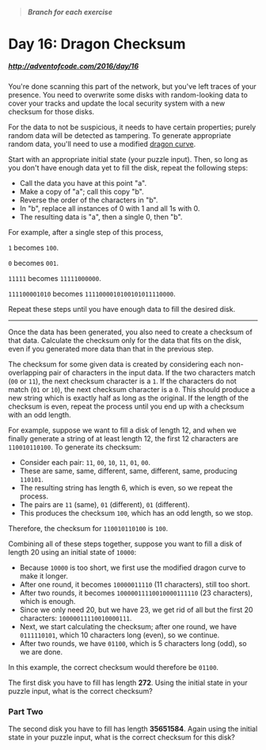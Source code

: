 > ##### Branch for each exercise

# Day 16: Dragon Checksum
##### http://adventofcode.com/2016/day/16

You're done scanning this part of the network, but you've left traces of your presence. You need to overwrite some disks with random-looking data to cover your tracks and update the local security system with a new checksum for those disks.

For the data to not be suspicious, it needs to have certain properties; purely random data will be detected as tampering. To generate appropriate random data, you'll need to use a modified [dragon curve](https://en.wikipedia.org/wiki/Dragon_curve).

Start with an appropriate initial state (your puzzle input). Then, so long as you don't have enough data yet to fill the disk, repeat the following steps:

- Call the data you have at this point "a".
- Make a copy of "a"; call this copy "b".
- Reverse the order of the characters in "b".
- In "b", replace all instances of 0 with 1 and all 1s with 0.
- The resulting data is "a", then a single 0, then "b".

For example, after a single step of this process,

`1` becomes `100`.

`0` becomes `001`.

`11111` becomes `11111000000`.

`111100001010` becomes `1111000010100101011110000`.

Repeat these steps until you have enough data to fill the desired disk.

---

Once the data has been generated, you also need to create a checksum of that data. Calculate the checksum only for the data that fits on the disk, even if you generated more data than that in the previous step.

The checksum for some given data is created by considering each non-overlapping pair of characters in the input data. If the two characters match (`00` or `11`), the next checksum character is a `1`. If the characters do not match (`01` or `10`), the next checksum character is a `0`. This should produce a new string which is exactly half as long as the original. If the length of the checksum is even, repeat the process until you end up with a checksum with an odd length.

For example, suppose we want to fill a disk of length 12, and when we finally generate a string of at least length 12, the first 12 characters are `110010110100`. To generate its checksum:

- Consider each pair: `11`, `00`, `10`, `11`, `01`, `00`.
- These are same, same, different, same, different, same, producing `110101`.
- The resulting string has length 6, which is even, so we repeat the process.
- The pairs are `11` (same), `01` (different), `01` (different).
- This produces the checksum `100`, which has an odd length, so we stop.

Therefore, the checksum for `110010110100` is `100`.

Combining all of these steps together, suppose you want to fill a disk of length 20 using an initial state of `10000`:

- Because `10000` is too short, we first use the modified dragon curve to make it longer.
- After one round, it becomes `10000011110` (11 characters), still too short.
- After two rounds, it becomes `10000011110010000111110` (23 characters), which is enough.
- Since we only need 20, but we have 23, we get rid of all but the first 20 characters: `10000011110010000111`.
- Next, we start calculating the checksum; after one round, we have `0111110101`, which 10 characters long (even), so we continue.
- After two rounds, we have `01100`, which is 5 characters long (odd), so we are done.

In this example, the correct checksum would therefore be `01100`.

The first disk you have to fill has length **272**. Using the initial state in your puzzle input, what is the correct checksum?

### Part Two

The second disk you have to fill has length **35651584**. Again using the initial state in your puzzle input, what is the correct checksum for this disk?
